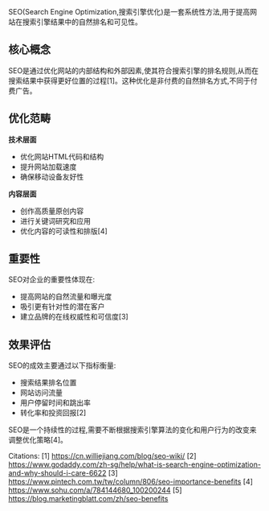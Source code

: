 SEO(Search Engine Optimization,搜索引擎优化)是一套系统性方法,用于提高网站在搜索引擎结果中的自然排名和可见性。

## 核心概念

SEO是通过优化网站的内部结构和外部因素,使其符合搜索引擎的排名规则,从而在搜索结果中获得更好位置的过程[1]。这种优化是非付费的自然排名方式,不同于付费广告。

## 优化范畴

**技术层面**
- 优化网站HTML代码和结构
- 提升网站加载速度
- 确保移动设备友好性

**内容层面**
- 创作高质量原创内容
- 进行关键词研究和应用
- 优化内容的可读性和排版[4]

## 重要性

SEO对企业的重要性体现在:
- 提高网站的自然流量和曝光度
- 吸引更有针对性的潜在客户
- 建立品牌的在线权威性和可信度[3]

## 效果评估

SEO的成效主要通过以下指标衡量:
- 搜索结果排名位置
- 网站访问流量
- 用户停留时间和跳出率
- 转化率和投资回报[2]

SEO是一个持续性的过程,需要不断根据搜索引擎算法的变化和用户行为的改变来调整优化策略[4]。

Citations:
[1] https://cn.williejiang.com/blog/seo-wiki/
[2] https://www.godaddy.com/zh-sg/help/what-is-search-engine-optimization-and-why-should-i-care-6622
[3] https://www.pintech.com.tw/tw/column/806/seo-importance-benefits
[4] https://www.sohu.com/a/784144680_100200244
[5] https://blog.marketingblatt.com/zh/seo-benefits